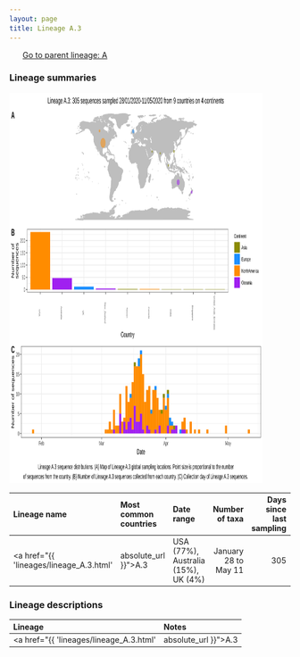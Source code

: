 ```yaml
---
layout: page
title: Lineage A.3
---
```




<p>
<ul class="actions small">
	 <a href="{{ 'lineages/lineage_A.html' | absolute_url }}" class="button special fit">Go to parent lineage: A</a>
</ul>
</p>
<h3> Lineage summaries</h3>

<img src="../assets/images/A.3.svg" alt="A.3 lineage summary figure" width="90%" height="700px" />


| Lineage name | Most common countries | Date range | Number of taxa |  Days since last sampling | Known Travel | Recall value |
|:-----|:-----|:-------|-------:|-------:|:---------|--------:|
| <a href="{{ 'lineages/lineage_A.3.html' | absolute_url }}">A.3</a> | USA (77%), Australia (15%), UK (4%) | January 28 to May 11 | 305 | 42 | USA to Taiwan, New_Zealand (2) | 0.989 |

<h3>Lineage descriptions</h3>

| Lineage | Notes |
|:-----|:-----|
| <a href="{{ 'lineages/lineage_A.3.html' | absolute_url }}">A.3</a> | USA and Australian lineage (BS=20) |

